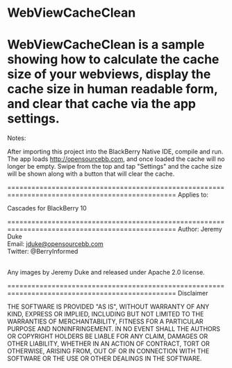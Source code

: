 WebViewCacheClean
================================================================================================

WebViewCacheClean is a sample showing how to calculate the cache size of your webviews, display the cache size in human readable form, and clear that cache via the app settings.
================================================================================================
Notes:

After importing this project into the BlackBerry Native IDE, compile and run. The app loads http://opensourcebb.com, and once loaded the cache will no longer be empty. Swipe from the top and tap "Settings" and the cache size will be shown along with a button that will clear the cache.

================================================================================================
Applies to:

Cascades for BlackBerry 10

================================================================================================
Author: Jeremy Duke <br>
Email: jduke@opensourcebb.com <br>
Twitter: @BerryInformed

<br>
Any images by Jeremy Duke and released under Apache 2.0 license.

================================================================================================
Disclaimer

THE SOFTWARE IS PROVIDED "AS IS", WITHOUT WARRANTY OF ANY KIND, EXPRESS OR IMPLIED, INCLUDING BUT NOT LIMITED TO THE WARRANTIES OF MERCHANTABILITY, FITNESS FOR A PARTICULAR PURPOSE AND NONINFRINGEMENT. IN NO EVENT SHALL THE AUTHORS OR COPYRIGHT HOLDERS BE LIABLE FOR ANY CLAIM, DAMAGES OR OTHER LIABILITY, WHETHER IN AN ACTION OF CONTRACT, TORT OR OTHERWISE, ARISING FROM, OUT OF OR IN CONNECTION WITH THE SOFTWARE OR THE USE OR OTHER DEALINGS IN THE SOFTWARE.

